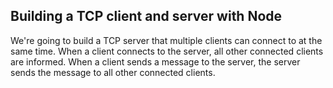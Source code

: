 
## Building a TCP client and server with Node

We're going to build a TCP server that multiple clients
can connect to at the same time. When a client connects to
the server, all other connected clients are informed. When
a client sends a message to the server, the server sends
the message to all other connected clients.



